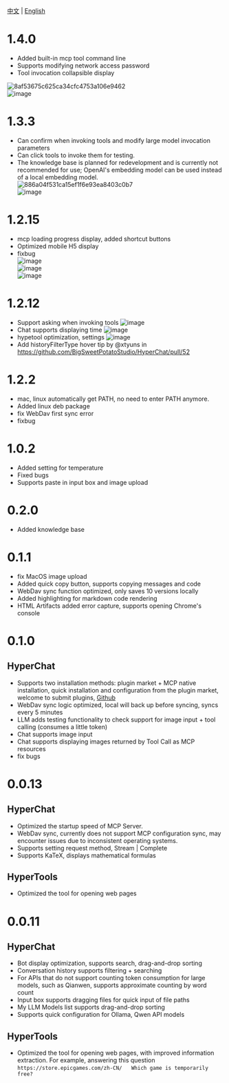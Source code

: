 [中文](ChangeLog.zh.md) | [English](ChangeLog.md)


# 1.4.0

* Added built-in mcp tool command line  
* Supports modifying network access password  
* Tool invocation collapsible display  

![8af53675c625ca34cfc4753a106e9462](https://github.com/user-attachments/assets/ef030a65-ba9e-4cd5-9ca8-669677b483be)  
![image](https://github.com/user-attachments/assets/af1598b6-d912-4f04-8919-a3d3e1ed93bc)  

# 1.3.3

* Can confirm when invoking tools and modify large model invocation parameters  
* Can click tools to invoke them for testing.  
* The knowledge base is planned for redevelopment and is currently not recommended for use; OpenAI's embedding model can be used instead of a local embedding model.  
![886a04f531ca15ef1f6e93ea8403c0b7](https://github.com/user-attachments/assets/7c6eb1d4-7ba1-430b-8fca-18023f7dadd3)  
![image](https://github.com/user-attachments/assets/fc87b507-8427-4157-a0f9-78d141299151)  

# 1.2.15

* mcp loading progress display, added shortcut buttons  
* Optimized mobile H5 display  
* fixbug  
![image](https://github.com/user-attachments/assets/1c60e98f-f57b-4a38-9464-c7548c09cc3c)  
![image](https://github.com/user-attachments/assets/d8ba028d-d091-40f3-82bb-40e6f6ba10de)  
![image](https://github.com/user-attachments/assets/f53652cd-07f4-4f98-89d5-865213dc3fb5)  

# 1.2.12

* Support asking when invoking tools ![image](https://github.com/user-attachments/assets/11c03c92-399e-457e-8000-ff00c3c1e059)  
* Chat supports displaying time ![image](https://github.com/user-attachments/assets/dba7bf09-99a1-46bd-9c94-052d18469b96)  
* hypetool optimization, settings ![image](https://github.com/user-attachments/assets/cfc2c8e5-f7e7-4078-aaff-240b567f47c5)  
* Add historyFilterType hover tip by @xtyuns in https://github.com/BigSweetPotatoStudio/HyperChat/pull/52  

# 1.2.2

* mac, linux automatically get PATH, no need to enter PATH anymore.  
* Added linux deb package  
* fix WebDav first sync error  
* fixbug  

# 1.0.2

* Added setting for temperature  
* Fixed bugs  
* Supports paste in input box and image upload  

# 0.2.0

* Added knowledge base  

# 0.1.1

* fix MacOS image upload  
* Added quick copy button, supports copying messages and code  
* WebDav sync function optimized, only saves 10 versions locally  
* Added highlighting for markdown code rendering  
* HTML Artifacts added error capture, supports opening Chrome's console  

# 0.1.0

## HyperChat

* Supports two installation methods: plugin market + MCP native installation, quick installation and configuration from the plugin market, welcome to submit plugins, [Github](https://github.com/BigSweetPotatoStudio/HyperChatMCP)  
* WebDav sync logic optimized, local will back up before syncing, syncs every 5 minutes  
* LLM adds testing functionality to check support for image input + tool calling (consumes a little token)  
* Chat supports image input  
* Chat supports displaying images returned by Tool Call as MCP resources  
* fix bugs  

# 0.0.13

## HyperChat

* Optimized the startup speed of MCP Server.  
* WebDav sync, currently does not support MCP configuration sync, may encounter issues due to inconsistent operating systems.  
* Supports setting request method, Stream | Complete  
* Supports KaTeX, displays mathematical formulas  

## HyperTools

* Optimized the tool for opening web pages  

# 0.0.11

## HyperChat

* Bot display optimization, supports search, drag-and-drop sorting  
* Conversation history supports filtering + searching  
* For APIs that do not support counting token consumption for large models, such as Qianwen, supports approximate counting by word count  
* Input box supports dragging files for quick input of file paths  
* My LLM Models list supports drag-and-drop sorting  
* Supports quick configuration for Ollama, Qwen API models  

## HyperTools

* Optimized the tool for opening web pages, with improved information extraction. For example, answering this question `https://store.epicgames.com/zh-CN/   Which game is temporarily free?`  